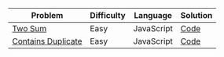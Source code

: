 | Problem         | Difficulty | Language | Solution         |
|-----------------|------------|----------|------------------|
| [Two Sum](https://leetcode.com/problems/two-sum/) | Easy       | JavaScript | [Code](./two_sum.js) |
| [Contains Duplicate](https://leetcode.com/ntains-duplicate/) | Easy       | JavaScript | [Code](./contains_duplicates.js) |